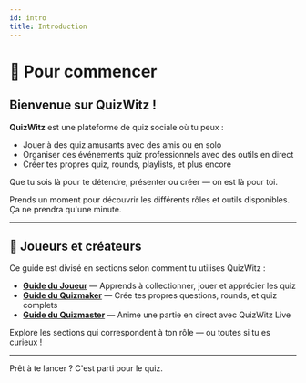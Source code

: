 ```yaml
---
id: intro
title: Introduction
---
```


# 🎉 Pour commencer

## Bienvenue sur QuizWitz !

**QuizWitz** est une plateforme de quiz sociale où tu peux :

- Jouer à des quiz amusants avec des amis ou en solo
- Organiser des événements quiz professionnels avec des outils en direct
- Créer tes propres quiz, rounds, playlists, et plus encore

Que tu sois là pour te détendre, présenter ou créer — on est là pour toi.

Prends un moment pour découvrir les différents rôles et outils disponibles. Ça ne prendra qu'une minute.

---

## 👥 Joueurs et créateurs

Ce guide est divisé en sections selon comment tu utilises QuizWitz :

- [**Guide du Joueur**](players/001-playing-quizwitz.md) — Apprends à collectionner, jouer et apprécier les quiz
- [**Guide du Quizmaker**](editor/002-for-the-quizmakers.md) — Crée tes propres questions, rounds, et quiz complets
- [**Guide du Quizmaster**](quizmaster/001-introduction.md) — Anime une partie en direct avec QuizWitz Live

Explore les sections qui correspondent à ton rôle — ou toutes si tu es curieux !

---

Prêt à te lancer ? C'est parti pour le quiz.
